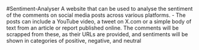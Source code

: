 #Sentiment-Analyser
A website that can be used to analyse the sentiment of the comments on social media posts across various platforms. - The posts can include a YouTube video, a tweet on X.com or a simple body of text from an article or report published online. The comments will be scrapped from these, as their URLs are provided, and sentiments will be shown in categories of positive, negative, and neutral
